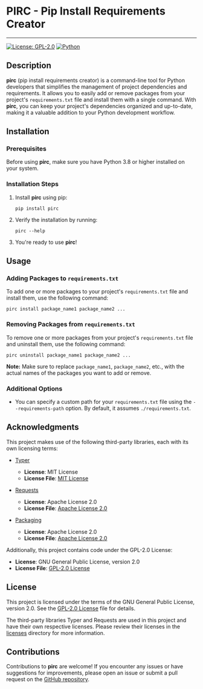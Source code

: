 # PIRC - Pip Install Requirements Creator

***

[![License: GPL-2.0](https://img.shields.io/badge/License-GPL%20v2-blue.svg)](https://www.gnu.org/licenses/gpl-2.0.html)
[![Python](https://img.shields.io/badge/python-3.8%2B-blue.svg)](https://www.python.org/downloads/)

## Description

**pirc** (pip install requirements creator) is a command-line tool for Python developers that simplifies the management of project dependencies and requirements. It allows you to easily add or remove packages from your project's `requirements.txt` file and install them with a single command. With **pirc**, you can keep your project's dependencies organized and up-to-date, making it a valuable addition to your Python development workflow.


## Installation

### Prerequisites

Before using **pirc**, make sure you have Python 3.8 or higher installed on your system.

### Installation Steps

1. Install **pirc** using pip:

    ```
    pip install pirc
    ```

2. Verify the installation by running:

    ```
    pirc --help
    ```

3. You're ready to use **pirc**!

## Usage

### Adding Packages to `requirements.txt`

To add one or more packages to your project's `requirements.txt` file and install them, use the following command:

```
pirc install package_name1 package_name2 ...
```

### Removing Packages from `requirements.txt`

To remove one or more packages from your project's `requirements.txt` file and uninstall them, use the following command:

```
pirc uninstall package_name1 package_name2 ...
```

**Note:** Make sure to replace `package_name1`, `package_name2`, etc., with the actual names of the packages you want to add or remove.

### Additional Options

- You can specify a custom path for your `requirements.txt` file using the `--requirements-path` option. By default, it assumes `./requirements.txt`.

## Acknowledgments

This project makes use of the following third-party libraries, each with its own licensing terms:

- [Typer](https://github.com/tiangolo/typer)
  - **License**: MIT License
  - **License File**: [MIT License](./licenses/MIT.txt)

- [Requests](https://github.com/psf/requests)
  - **License**: Apache License 2.0
  - **License File**: [Apache License 2.0](./licenses/APACHE-2.0.txt)
 
- [Packaging](https://github.com/pypa/packaging)
  - **License**: Apache License 2.0
  - **License File**: [Apache License 2.0](./licenses/APACHE-2.0.txt)

Additionally, this project contains code under the GPL-2.0 License:

- **License**: GNU General Public License, version 2.0
- **License File**: [GPL-2.0 License](./licenses/GPL-2.0.txt)

## License

This project is licensed under the terms of the GNU General Public License, version 2.0. See the [GPL-2.0 License](./licenses/GPL-2.0.txt) file for details.

The third-party libraries Typer and Requests are used in this project and have their own respective licenses. Please review their licenses in the [licenses](./licenses) directory for more information.


## Contributions

Contributions to **pirc** are welcome! If you encounter any issues or have suggestions for improvements, please open an issue or submit a pull request on the [GitHub repository](https://github.com/kokoteen/pirc).
